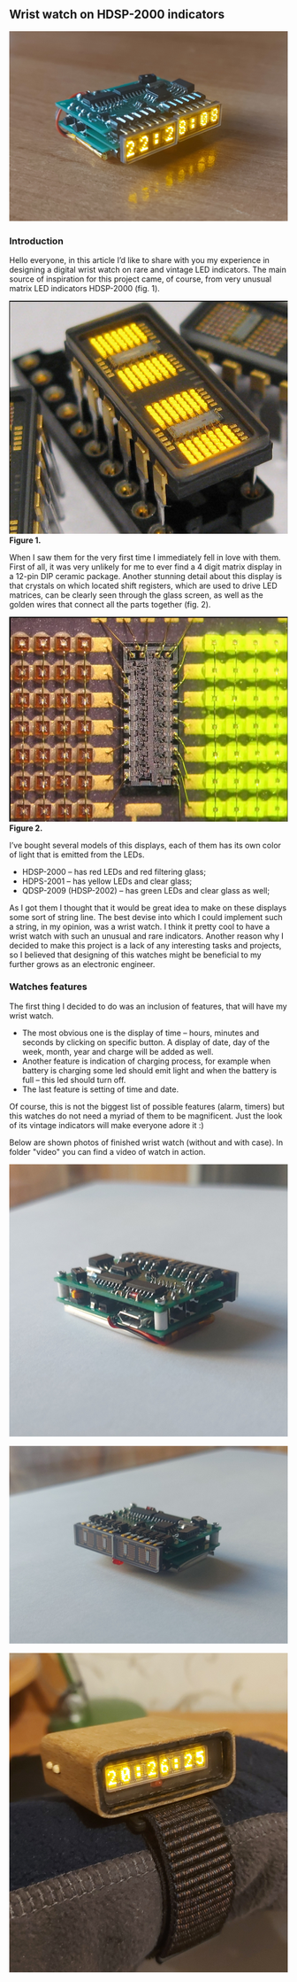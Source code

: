 ## Wrist watch on HDSP-2000 indicators

![watch](/images/view4.jpg)

### Introduction

Hello everyone, in this article I’d like to share with you my experience
in designing a digital wrist watch on rare and vintage LED indicators.
The main source of inspiration for this project came, of course, from
very unusual matrix LED indicators HDSP-2000 (fig. 1).

![Fig. 1](/images/image1.png)
**Figure 1.**

When I saw them for the very first time I immediately fell in love with
them. First of all, it was very unlikely for me to ever find a 4 digit
matrix display in a 12-pin DIP ceramic package. Another stunning detail
about this display is that crystals on which located shift registers,
which are used to drive LED matrices, can be clearly seen through the
glass screen, as well as the golden wires that connect all the parts
together (fig. 2).

![Fig. 2](/images/image2.png)
**Figure 2.**

I’ve bought several models of this displays, each of them has its own
color of light that is emitted from the LEDs.

- HDSP-2000 – has red LEDs and red filtering glass;
- HDPS-2001 – has yellow LEDs and clear glass;
- QDSP-2009 (HDSP-2002) – has green LEDs and clear glass as well;

As I got them I thought that it would be great idea to make on these
displays some sort of string line. The best devise into which I could
implement such a string, in my opinion, was a wrist watch. I think it
pretty cool to have a wrist watch with such an unusual and rare
indicators. Another reason why I decided to make this project is a lack
of any interesting tasks and projects, so I believed that designing of
this watches might be beneficial to my further grows as an electronic
engineer.

### Watches features

The first thing I decided to do was an inclusion of features, that will
have my wrist watch.

- The most obvious one is the display of time – hours, minutes and
seconds by clicking on specific button. A display of date, day of the
week, month, year and charge will be added as well.
- Another feature is indication of charging process, for example when
battery is charging some led should emit light and when the battery is
full – this led should turn off.
- The last feature is setting of time and date.

Of course, this is not the biggest list of possible features (alarm,
timers) but this watches do not need a myriad of them to be magnificent.
Just the look of its vintage indicators will make everyone adore it :)

Below are shown photos of finished wrist watch (without and with case).
In folder "video" you can find a video of watch in action.

![view 1](/images/view1.jpg)

![view 3](/images/view3.jpg)

![wrist watch](/images/wrist_watch.jpg)
